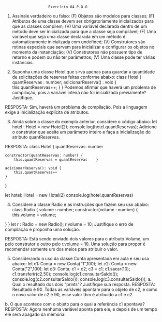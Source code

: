                         Exercício 04 P.O.O

1. Assinale verdadeiro ou falso:
(F) Objetos são modelos para classes;
(F) Atributos de uma classe devem ser obrigatoriamente inicializados para que as
classes compilem;
(V) Uma variável declarada dentro de um método deve ser inicializada para que a
classe seja compilável;
(F) Uma variável que seja uma classe declarada em um método é automaticamente
inicializada com undefined;
(V) Construtores são rotinas especiais que servem para inicializar e configurar os
objetos no momento da instanciação;
(V) Construtores não possuem tipo de retorno e podem ou não ter parâmetros;
(V) Uma classe pode ter várias instâncias.

2. Suponha uma classe Hotel que sirva apenas para guardar a quantidade de
solicitações de reservas feitas conforme abaixo:
class Hotel {
quantReservas : number;
adicionarReserva() : void {
this.quantReservas++;
}
}
Podemos afirmar que haverá um problema de compilação, pois a variável inteira não
foi inicializada previamente? Justifique.

RESPOSTA: Sim, haverá um problema de compilação. Pois a linguagem exige a inicialização explícita de atributos.

3. Ainda sobre a classe do exemplo anterior, considere o código abaixo:
let hotel : Hotel = new Hotel(2);
console.log(hotel.quantReservas);
Adicione o construtor que aceite um parâmetro inteiro e faça a inicialização do atributo
quantReservas.

RESPOSTA: 
class Hotel {
    quantReservas: number
   
    constructor(quantReservas: number) {
        this.quantReservas = quantReservas    }

    adicionarReserva(): void {
        this.quantReservas++
    }
}

let hotel: Hotel = new Hotel(2)
console.log(hotel.quantReservas)



4. Considere a classe Radio e as instruções que fazem seu uso abaixo:
class Radio {
volume : number;
constructor(volume : number) {
this.volume = volume;

}
}
let r : Radio = new Radio();
r.volume = 10;
Justifique o erro de compilação e proponha uma solução.

RESPOSTA: Está sendo enviado dois valores para o atributo Volume, um pelo construtor e outro pelo r.volume = 10.
Uma solução para propor é recomendar somente um dos meios para atribuir o valor.

5. Considerando o uso da classe Conta apresentada em aula e seu uso abaixo:
let c1: Conta = new Conta("1",100);
let c2: Conta = new Conta("2",100);
let c3: Conta;
c1 = c2;
c3 = c1;
c1.sacar(10);
c1.transferir(c2,50);
console.log(c1.consultarSaldo());
console.log(c2.consultarSaldo());
console.log(c3.consultarSaldo());
a. Qual o resultado dos dois "prints"? Justifique sua resposta.
RESPOSTA: Resultado é 90. Todas as variáveis apontam para o objeto de c2, e como o novo valor de c2 é 90, esse valor tbm é atribuído a c1 e c2.

b. O que acontece com o objeto para o qual a referência c1 apontava?
RESPOSTA: Agora nenhuma variável aponta para ele, e depois de um tempo ele será apagado da memória.
